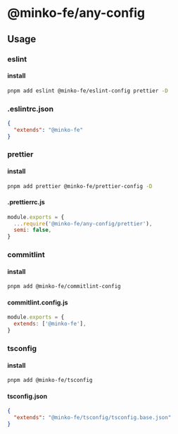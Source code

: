 # @minko-fe/any-config

## Usage

### eslint

#### install

```bash
pnpm add eslint @minko-fe/eslint-config prettier -D
```

### .eslintrc.json

```json
{
  "extends": "@minko-fe"
}
```

### prettier

#### install

```bash
pnpm add prettier @minko-fe/prettier-config -D
```

#### .prettierrc.js

```js
module.exports = {
  ...require('@minko-fe/any-config/prettier'),
  semi: false,
}
```

### commitlint

#### install

```bash
pnpm add @minko-fe/commitlint-config
```

#### commitlint.config.js

```js
module.exports = {
  extends: ['@minko-fe'],
}
```

### tsconfig
#### install
```bash
pnpm add @minko-fe/tsconfig
```
#### tsconfig.json

```json
{
  "extends": "@minko-fe/tsconfig/tsconfig.base.json"
}
```
